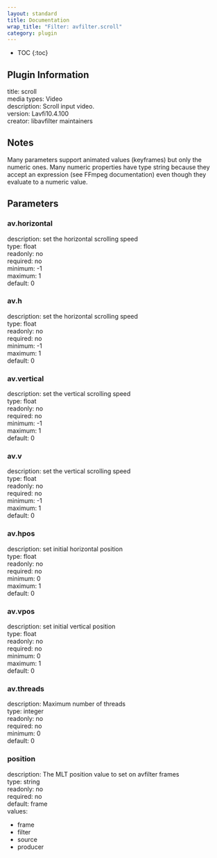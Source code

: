 ```yaml
---
layout: standard
title: Documentation
wrap_title: "Filter: avfilter.scroll"
category: plugin
---
```

* TOC
{:toc}

## Plugin Information

title: scroll  
media types:
Video  
description: Scroll input video.  
version: Lavfi10.4.100  
creator: libavfilter maintainers  

## Notes

Many parameters support animated values (keyframes) but only the numeric ones. Many numeric properties have type string because they accept an expression (see FFmpeg documentation) even though they evaluate to a numeric value.

## Parameters

### av.horizontal

  
description:
set the horizontal scrolling speed  
type: float  
readonly: no  
required: no  
minimum: -1  
maximum: 1  
default: 0  

### av.h

  
description:
set the horizontal scrolling speed  
type: float  
readonly: no  
required: no  
minimum: -1  
maximum: 1  
default: 0  

### av.vertical

  
description:
set the vertical scrolling speed  
type: float  
readonly: no  
required: no  
minimum: -1  
maximum: 1  
default: 0  

### av.v

  
description:
set the vertical scrolling speed  
type: float  
readonly: no  
required: no  
minimum: -1  
maximum: 1  
default: 0  

### av.hpos

  
description:
set initial horizontal position  
type: float  
readonly: no  
required: no  
minimum: 0  
maximum: 1  
default: 0  

### av.vpos

  
description:
set initial vertical position  
type: float  
readonly: no  
required: no  
minimum: 0  
maximum: 1  
default: 0  

### av.threads

  
description:
Maximum number of threads  
type: integer  
readonly: no  
required: no  
minimum: 0  
default: 0  

### position

  
description:
The MLT position value to set on avfilter frames  
type: string  
readonly: no  
required: no  
default: frame  
values:  

* frame
* filter
* source
* producer

